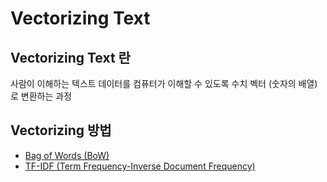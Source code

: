 # Vectorizing Text

## Vectorizing Text 란

사람이 이해하는 텍스트 데이터를 컴퓨터가 이해할 수 있도록 수치 벡터 (숫자의 배열)로 변환하는 과정

## Vectorizing 방법

- [Bag of Words (BoW)](bow.md)
- [TF-IDF (Term Frequency-Inverse Document Frequency)](tf-idf.md)

